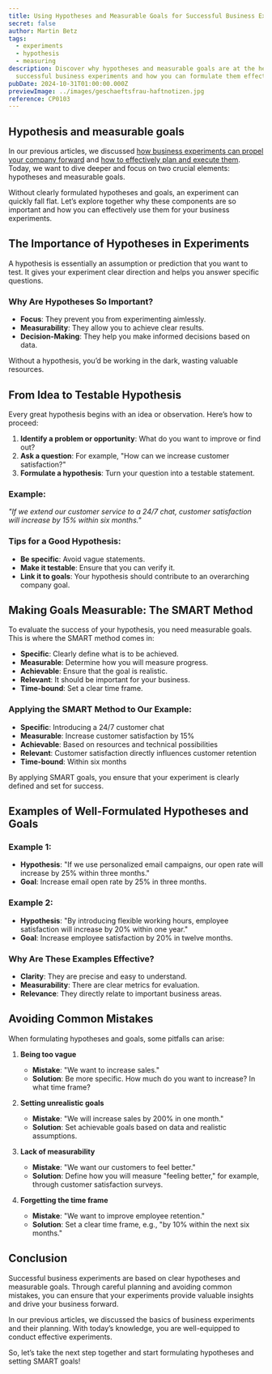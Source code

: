 ```yaml
---
title: Using Hypotheses and Measurable Goals for Successful Business Experiments
secret: false
author: Martin Betz
tags:
  - experiments
  - hypothesis
  - measuring
description: Discover why hypotheses and measurable goals are at the heart of
  successful business experiments and how you can formulate them effectively.
pubDate: 2024-10-31T01:00:00.000Z
previewImage: ../images/geschaeftsfrau-haftnotizen.jpg
reference: CP0103
---
```

## Hypothesis and measurable goals

In our previous articles, we discussed [how business experiments can propel your company forward](https://utxo.solutions/blog-en/business-experiments-your-key-to-business-success) and [how to effectively plan and execute them](https://utxo.solutions/blog-en/effective-business-experiments-planning-and-execution). Today, we want to dive deeper and focus on two crucial elements: hypotheses and measurable goals.

Without clearly formulated hypotheses and goals, an experiment can quickly fall flat. Let’s explore together why these components are so important and how you can effectively use them for your business experiments.

## The Importance of Hypotheses in Experiments

A hypothesis is essentially an assumption or prediction that you want to test. It gives your experiment clear direction and helps you answer specific questions.

### Why Are Hypotheses So Important?

* **Focus**: They prevent you from experimenting aimlessly.
* **Measurability**: They allow you to achieve clear results.
* **Decision-Making**: They help you make informed decisions based on data.

Without a hypothesis, you’d be working in the dark, wasting valuable resources.

## From Idea to Testable Hypothesis

Every great hypothesis begins with an idea or observation. Here’s how to proceed:

1. **Identify a problem or opportunity**: What do you want to improve or find out?
2. **Ask a question**: For example, "How can we increase customer satisfaction?"
3. **Formulate a hypothesis**: Turn your question into a testable statement.

### Example:

*"If we extend our customer service to a 24/7 chat, customer satisfaction will increase by 15% within six months."*

### Tips for a Good Hypothesis:

* **Be specific**: Avoid vague statements.
* **Make it testable**: Ensure that you can verify it.
* **Link it to goals**: Your hypothesis should contribute to an overarching company goal.

## Making Goals Measurable: The SMART Method

To evaluate the success of your hypothesis, you need measurable goals. This is where the SMART method comes in:

* **Specific**: Clearly define what is to be achieved.
* **Measurable**: Determine how you will measure progress.
* **Achievable**: Ensure that the goal is realistic.
* **Relevant**: It should be important for your business.
* **Time-bound**: Set a clear time frame.

### Applying the SMART Method to Our Example:

* **Specific**: Introducing a 24/7 customer chat
* **Measurable**: Increase customer satisfaction by 15%
* **Achievable**: Based on resources and technical possibilities
* **Relevant**: Customer satisfaction directly influences customer retention
* **Time-bound**: Within six months

By applying SMART goals, you ensure that your experiment is clearly defined and set for success.

## Examples of Well-Formulated Hypotheses and Goals

### Example 1:

* **Hypothesis**: "If we use personalized email campaigns, our open rate will increase by 25% within three months."
* **Goal**: Increase email open rate by 25% in three months.

### Example 2:

* **Hypothesis**: "By introducing flexible working hours, employee satisfaction will increase by 20% within one year."
* **Goal**: Increase employee satisfaction by 20% in twelve months.

### Why Are These Examples Effective?

* **Clarity**: They are precise and easy to understand.
* **Measurability**: There are clear metrics for evaluation.
* **Relevance**: They directly relate to important business areas.

## Avoiding Common Mistakes

When formulating hypotheses and goals, some pitfalls can arise:

1. **Being too vague**

   * **Mistake**: "We want to increase sales."
   * **Solution**: Be more specific. How much do you want to increase? In what time frame?
2. **Setting unrealistic goals**

   * **Mistake**: "We will increase sales by 200% in one month."
   * **Solution**: Set achievable goals based on data and realistic assumptions.
3. **Lack of measurability**

   * **Mistake**: "We want our customers to feel better."
   * **Solution**: Define how you will measure "feeling better," for example, through customer satisfaction surveys.
4. **Forgetting the time frame**

   * **Mistake**: "We want to improve employee retention."
   * **Solution**: Set a clear time frame, e.g., "by 10% within the next six months."

## Conclusion

Successful business experiments are based on clear hypotheses and measurable goals. Through careful planning and avoiding common mistakes, you can ensure that your experiments provide valuable insights and drive your business forward.

In our previous articles, we discussed the basics of business experiments and their planning. With today’s knowledge, you are well-equipped to conduct effective experiments.

So, let’s take the next step together and start formulating hypotheses and setting SMART goals!
